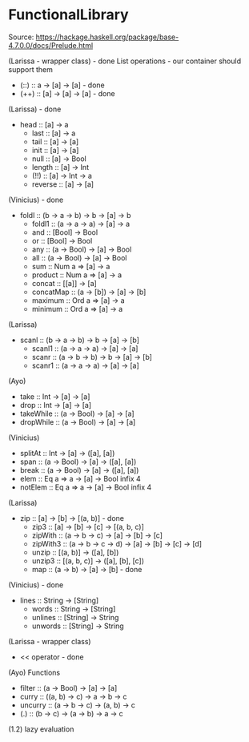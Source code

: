 # FunctionalLibrary

Source: https://hackage.haskell.org/package/base-4.7.0.0/docs/Prelude.html

(Larissa - wrapper class) - done
List operations - our container should support them
- (::) :: a -> [a] -> [a] - done
- (++) :: [a] -> [a] -> [a] - done

(Larissa) - done
- head :: [a] -> a 
  - last :: [a] -> a 
  - tail :: [a] -> [a] 
  - init :: [a] -> [a] 
  - null :: [a] -> Bool 
  - length :: [a] -> Int 
  - (!!) :: [a] -> Int -> a
  - reverse :: [a] -> [a]
 
(Vinicius) - done
- foldl :: (b -> a -> b) -> b -> [a] -> b 
  - foldl1 :: (a -> a -> a) -> [a] -> a 
  - and :: [Bool] -> Bool 
  - or :: [Bool] -> Bool 
  - any :: (a -> Bool) -> [a] -> Bool 
  - all :: (a -> Bool) -> [a] -> Bool 
  - sum :: Num a => [a] -> a 
  - product :: Num a => [a] -> a 
  - concat :: [[a]] -> [a] 
  - concatMap :: (a -> [b]) -> [a] -> [b] 
  - maximum :: Ord a => [a] -> a 
  - minimum :: Ord a => [a] -> a 

(Larissa)
- scanl :: (b -> a -> b) -> b -> [a] -> [b] 
  - scanl1 :: (a -> a -> a) -> [a] -> [a] 
  - scanr :: (a -> b -> b) -> b -> [a] -> [b] 
  - scanr1 :: (a -> a -> a) -> [a] -> [a] 

(Ayo)
  - take :: Int -> [a] -> [a] 
  - drop :: Int -> [a] -> [a] 
  - takeWhile :: (a -> Bool) -> [a] -> [a] 
  - dropWhile :: (a -> Bool) -> [a] -> [a]

(Vinicius)
  - splitAt :: Int -> [a] -> ([a], [a])
  - span :: (a -> Bool) -> [a] -> ([a], [a]) 
  - break :: (a -> Bool) -> [a] -> ([a], [a]) 
  - elem :: Eq a => a -> [a] -> Bool infix 4 
  - notElem :: Eq a => a -> [a] -> Bool infix 4 

(Larissa)
- zip :: [a] -> [b] -> [(a, b)] - done
  - zip3 :: [a] -> [b] -> [c] -> [(a, b, c)] 
  - zipWith :: (a -> b -> c) -> [a] -> [b] -> [c] 
  - zipWith3 :: (a -> b -> c -> d) -> [a] -> [b] -> [c] -> [d] 
  - unzip :: [(a, b)] -> ([a], [b]) 
  - unzip3 :: [(a, b, c)] -> ([a], [b], [c])
  - map :: (a -> b) -> [a] -> [b] - done

(Vinicius) - done
- lines :: String -> [String] 
  - words :: String -> [String] 
  - unlines :: [String] -> String 
  - unwords :: [String] -> String

(Larissa - wrapper class)
- << operator - done

(Ayo)
Functions
- filter :: (a -> Bool) -> [a] -> [a]
- curry :: ((a, b) -> c) -> a -> b -> c
- uncurry :: (a -> b -> c) -> (a, b) -> c
- (.) :: (b -> c) -> (a -> b) -> a -> c

(1.2) lazy evaluation
